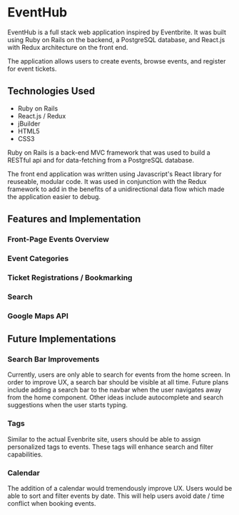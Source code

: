 # EventHub

EventHub is a full stack web application inspired by Eventbrite. It was built using Ruby on Rails on the backend, a PostgreSQL database, and React.js with Redux architecture on the front end.

The application allows users to create events, browse events, and register for event tickets.

## Technologies Used

* Ruby on Rails
* React.js / Redux
* jBuilder
* HTML5
* CSS3

Ruby on Rails is a back-end MVC framework that was used to build a RESTful api and for data-fetching from a PostgreSQL database.

The front end application was written using Javascript's React library for reuseable, modular code. It was used in conjunction with the Redux framework to add in the benefits of a unidirectional data flow which made the application easier to debug.

## Features and Implementation

### Front-Page Events Overview

### Event Categories

### Ticket Registrations / Bookmarking

### Search

### Google Maps API

## Future Implementations

### Search Bar Improvements

Currently, users are only able to search for events from the home screen. In order to improve UX, a search bar should be visible at all time. Future plans include adding a search bar to the navbar when the user navigates away from the home component. Other ideas include autocomplete and search suggestions when the user starts typing.

### Tags

Similar to the actual Evenbrite site, users should be able to assign personalized tags to events. These tags will enhance search and filter capabilities.

### Calendar

The addition of a calendar would tremendously improve UX. Users would be able to sort and filter events by date. This will help users avoid date / time conflict when booking events.
